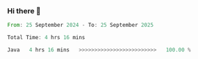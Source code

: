 ### Hi there 👋

<!--START_SECTION:waka-->

```rust
From: 25 September 2024 - To: 25 September 2025

Total Time: 4 hrs 16 mins

Java   4 hrs 16 mins   >>>>>>>>>>>>>>>>>>>>>>>>>   100.00 %
```

<!--END_SECTION:waka-->
